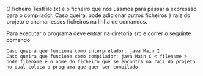 O ficheiro TestFile.txt é o ficheiro que nós usamos para passar a expressão para o compilador. Caso queira, pode adicionar outros ficheiros à raíz do projeto e chamar esses ficheiros na linha de comandos.

Para executar o programa deve entrar na diretoria src e correr o seguinte comando:

    Caso queira que funcione como interpretador: java Main I
    Caso queira que funcione como compilador: java Main C < filename > , onde filename é o nome do ficheiro que se encontra na raíz do projeto no qual coloca o programa que quer ser compilado.
